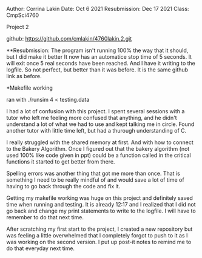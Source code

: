 
Author: Corrina Lakin
Date: 	Oct 6 2021 
Resubmission: Dec 17 2021
Class:	CmpSci4760

Project 2

github: https://github.com/cmlakin/4760lakin.2.git


**Resubmission: 
	The program isn't running 100% the way that it should, but I did make it better
	It now has an automatice stop time of 5 seconds. It will exit once 5 real seconds
	have been reached. And I have it writing to the logfile. So not perfect, but
	better than it was before. It is the same github link as before. 


*Makefile working

ran with ./runsim 4 < testing.data

I had a lot of confusion with this project. I spent several sessions with a tutor who
left me feeling more confused that anything, and he didn't understand a lot of what we
had to use and kept talking me in circle. Found another tutor with little time left, but 
had a thurough understanding of C.

I really struggled with the shared memory at first. And with how to connect to the
Bakery Algorithm. Once I figured out that the bakery algorithm (not used 100% like
code given in ppt) could be a function called in the critical functions it started to 
get better from there. 

Spelling errors was another thing that got me more than once. That is something I need to
be really mindful of and would save a lot of time of having to go back through the code
and fix it. 

Getting my makefile working was huge on this project and definitely saved time when running and testing. It is already 12:17 and I realized that I did not go back and change my
print statements to write to the logfile. I will have to remember to do that next time. 

After scratching my first start to the project, I created a new repository but was feeling
a little overwhelmed that I completely forgot to push to it as I was working on the second
version. I put up post-it notes to remind me to do that everyday next time. 
